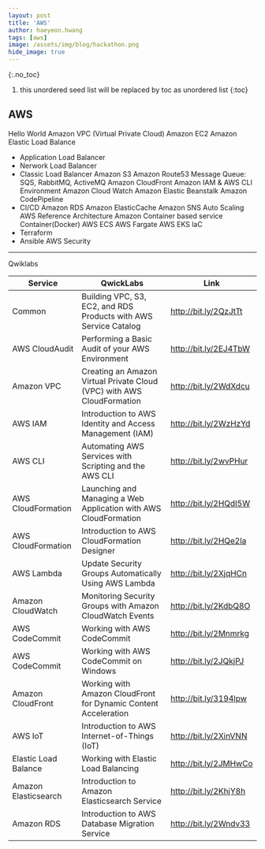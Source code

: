 ```yaml
---
layout: post
title: 'AWS' 
author: haeyeon.hwang
tags: [aws]
image: /assets/img/blog/hackathon.png
hide_image: true
---
```


{:.no_toc}
1. this unordered seed list will be replaced by toc as unordered list
{:toc}

## AWS

Hello World
Amazon VPC (Virtual Private Cloud)
Amazon EC2
Amazon Elastic Load  Balance
- Application Load Balancer
- Nerwork Load Balancer
- Classic Load Balancer
Amazon S3
Amazon Route53
Message Queue: SQS, RabbitMQ, ActiveMQ
Amazon CloudFront
Amazon IAM & AWS CLI Environment
Amazon Cloud Watch
Amazon Elastic Beanstalk
Amazon CodePipeline
- CI/CD
Amazon RDS
Amazon ElasticCache
Amazon SNS
Auto Scaling
AWS Reference Architecture
Amazon Container based service
Container(Docker)
AWS ECS
AWS Fargate
AWS EKS
laC
- Terraform
- Ansible
AWS Security

-----

Qwiklabs

Service|QwickLabs|Link
---|---|---
Common|Building VPC, S3, EC2, and RDS Products with AWS Service Catalog|http://bit.ly/2QzJtTt
AWS CloudAudit|Performing a Basic Audit of your AWS Environment|http://bit.ly/2EJ4TbW
Amazon VPC|Creating an Amazon Virtual Private Cloud (VPC) with AWS CloudFormation|http://bit.ly/2WdXdcu
AWS IAM|Introduction to AWS Identity and Access Management (IAM)|http://bit.ly/2WzHzYd
AWS CLI|Automating AWS Services with Scripting and the AWS CLI|http://bit.ly/2wvPHur
AWS CloudFormation|Launching and Managing a Web Application with AWS CloudFormation|http://bit.ly/2HQdI5W
AWS CloudFormation|Introduction to AWS CloudFormation Designer|http://bit.ly/2HQe2la
AWS Lambda|Update Security Groups Automatically Using AWS Lambda|http://bit.ly/2XjqHCn
Amazon CloudWatch|Monitoring Security Groups with Amazon CloudWatch Events|http://bit.ly/2KdbQ8O
AWS CodeCommit|Working with AWS CodeCommit|http://bit.ly/2Mnmrkg
AWS CodeCommit|Working with AWS CodeCommit on Windows|http://bit.ly/2JQkjPJ
Amazon CloudFront|Working with Amazon CloudFront for Dynamic Content Acceleration|http://bit.ly/3194lpw
AWS IoT|Introduction to AWS Internet-of-Things (IoT)|http://bit.ly/2XinVNN
Elastic Load Balance|Working with Elastic Load Balancing|http://bit.ly/2JMHwCo
Amazon Elasticsearch|Introduction to Amazon Elasticsearch Service|http://bit.ly/2KhjY8h
Amazon RDS|Introduction to AWS Database Migration Service|http://bit.ly/2Wndv33


